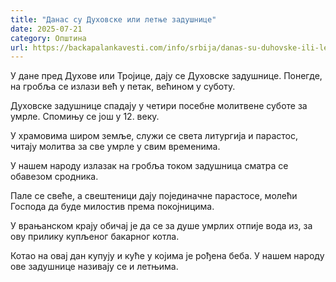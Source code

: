 ```yaml
---
title: "Данас су Духовске или летње задушнице"
date: 2025-07-21
category: Општина
url: https://backapalankavesti.com/info/srbija/danas-su-duhovske-ili-letnje-zadusnice3/
---
```


У дане пред Духове или Тројице, дају се Духовске задушнице. Понегде, на гробља се излази већ у петак, већином у суботу.

Духовске задушнице спадају у четири посебне молитвене суботе за умрле. Спомињу се још у 12. веку.

У храмовима широм земље, служи се света литургија и парастос, читају молитва за све умрле у свим временима.

У нашем народу излазак на гробља током задушница сматра се обавезом сродника.

Пале се свеће, а свештеници дају појединачне парастосе, молећи Господа да буде милостив према покојницима.

У врањанском крају обичај је да се за душе умрлих отпије вода из, за ову прилику купљеног бакарног котла.

Котао на овај дан купују и куће у којима је рођена беба. У нашем народу ове задушнице називају се и летњима.
